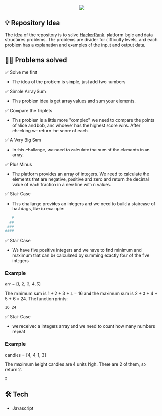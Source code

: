 <h1 align="center">
  <img src="https://hrcdn.net/community-frontend/assets/brand/logo-new-white-green-a5cb16e0ae.svg" />
</h1>

## :bulb: Repository Idea

The idea of the repository is to solve [HackerRank](https://hackerrank.com/). platform logic and data structures problems. The problems are divider for difficulty levels, and each problem has a explanation and examples of the input and output data.

## :face_exhaling: Problems solved

:white_check_mark: Solve me first

- The idea of the problem is simple, just add two numbers.

:white_check_mark: Simple Array Sum

- This problem idea is get array values and sum your elements.

:white_check_mark: Compare the Triplets

- This problem is a little more "complex", we need to compare the points of alice and bob, and whoever has the highest score wins. After checking we return the score of each

:white_check_mark: A Very Big Sum

- In this challenge, we need to calculate the sum of the elements in an array.

:white_check_mark: Plus Minus

- The platform provides an array of integers. We need to calculate the elements that are negative, positive and zero and return the decimal value of each fraction in a new line with n values.

:white_check_mark: Stair Case

- This challange provides an integers and we need to build a staircase of hashtags, like to example:

```bash
   #
  ##
 ###
####
```

:white_check_mark: Stair Case

- We have five positive integers and we have to find minimum and maximum that can be calculated by summing exactly four of the five integers

### Example

arr = [1, 2, 3, 4, 5]

The minimum sum is 1 + 2 + 3 + 4 = 16 and the maximum sum is 2 + 3 + 4 + 5 + 6 = 24. The function prints:

```bash
16 24
```

:white_check_mark: Stair Case

- we received a integers array and we need to count how many numbers repeat

### Example

candles = [4, 4, 1, 3]

The maximum height candles are 4 units high. There are 2 of them, so return 2.

```bash
2
```

## :hammer_and_wrench: Tech

- Javascript
